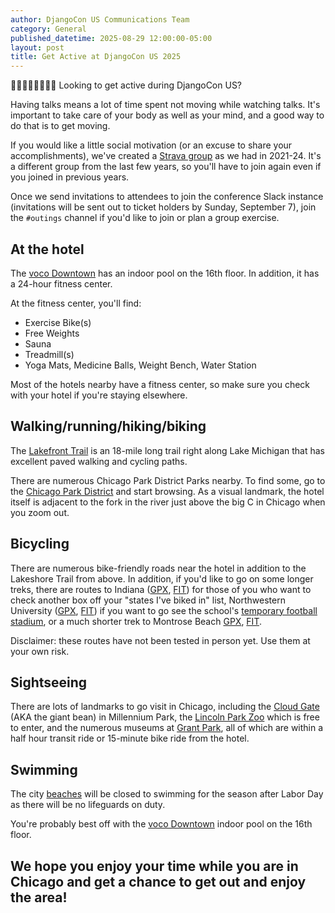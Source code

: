 ```yaml
---
author: DjangoCon US Communications Team
category: General
published_datetime: 2025-08-29 12:00:00-05:00
layout: post
title: Get Active at DjangoCon US 2025
---
```


🚴🏻🏃🏾🏊🏽🚶🏼 Looking to get active during DjangoCon US?

Having talks means a lot of time spent not moving while watching talks. It's important to take care of your body as well as your mind, and a good way to do that is to get moving.

If you would like a little social motivation (or an excuse to share your accomplishments), we've created a [Strava group](https://www.strava.com/clubs/dcus-2025) as we had in 2021-24. It's a different group from the last few years, so you'll have to join again even if you joined in previous years.

Once we send invitations to attendees to join the conference Slack instance (invitations will be sent out to ticket holders by Sunday, September 7), join the `#outings` channel if you'd like to join or plan a group exercise.

## At the hotel

The [voco Downtown](https://www.ihg.com/voco/hotels/us/en/chicago/chiwp/hoteldetail/amenities) has an indoor pool on the 16th floor. In addition, it has a 24-hour fitness center.

At the fitness center, you'll find:

- Exercise Bike(s)
- Free Weights
- Sauna
- Treadmill(s)
- Yoga Mats, Medicine Balls, Weight Bench, Water Station

Most of the hotels nearby have a fitness center, so make sure you check with your hotel if you're staying elsewhere.

## Walking/running/hiking/biking

The [Lakefront Trail](https://www.chicagoparkdistrict.com/lakefront-trail) is an 18-mile long trail right along Lake Michigan that has excellent paved walking and cycling paths.

There are numerous Chicago Park District Parks nearby. To find some, go to the [Chicago Park District](https://www.chicagoparkdistrict.com/park-finder/map) and start browsing. As a visual landmark, the hotel itself is adjacent to the fork in the river just above the big C in Chicago when you zoom out.

## Bicycling

There are numerous bike-friendly roads near the hotel in addition to the Lakeshore Trail from above. In addition, if you'd like to go on some longer treks, there are routes to Indiana ([GPX](/assets/gpx/dcus-25-hotel-to-indiana.gpx), [FIT](/assets/gpx/dcus-25-hotel-to-indiana.fit)) for those of you who want to check another box off your "states I've biked in" list, Northwestern University ([GPX](/assets/gpx/dcus-25-hotel-to-northwestern.gpx), [FIT](/assets/gpx/dcus-25-hotel-to-northwestern.fit)) if you want to go see the school's [temporary football stadium](https://en.wikipedia.org/wiki/Martin_Stadium_(Northwestern_University)), or a much shorter trek to Montrose Beach [GPX](/assets/gpx/dcus-25-hotel-to-montrose-beach.gpx), [FIT](/assets/gpx/dcus-25-hotel-to-montrose-beach.fit).

Disclaimer: these routes have not been tested in person yet. Use them at your own risk.

## Sightseeing

There are lots of landmarks to go visit in Chicago, including the [Cloud Gate](https://www.chicago.gov/city/en/depts/dca/supp_info/chicago_s_publicartcloudgateinmillenniumpark.html) (AKA the giant bean) in Millennium Park, the [Lincoln Park Zoo](https://www.lpzoo.org/) which is free to enter, and the numerous museums at [Grant Park](https://www.chicagoparkdistrict.com/parks-facilities/grant-ulysses-park), all of which are within a half hour transit ride or 15-minute bike ride from the hotel.

## Swimming

The city [beaches](https://www.chicagoparkdistrict.com/facilities/beaches) will be closed to swimming for the season after Labor Day as there will be no lifeguards on duty.

You're probably best off with the [voco Downtown](https://www.ihg.com/voco/hotels/us/en/chicago/chiwp/hoteldetail/amenities) indoor pool on the 16th floor.

## We hope you enjoy your time while you are in Chicago and get a chance to get out and enjoy the area!
